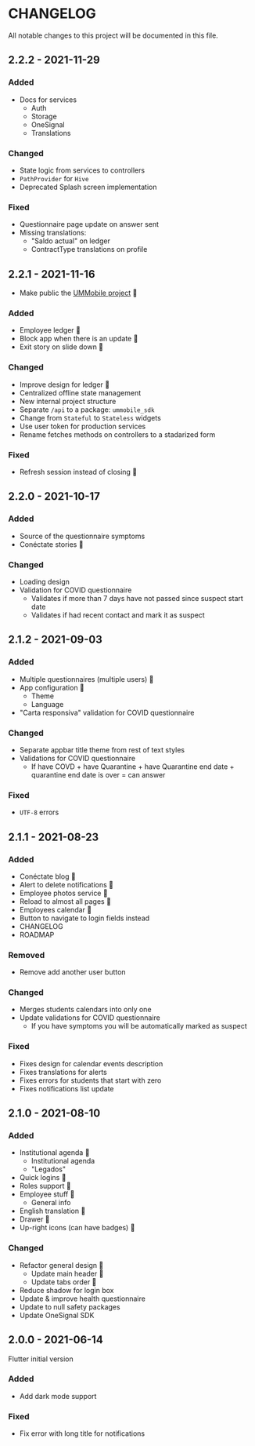 # CHANGELOG
All notable changes to this project will be documented in this file.

## 2.2.2 - 2021-11-29
### Added
- Docs for services
  - Auth
  - Storage
  - OneSignal
  - Translations
### Changed
- State logic from services to controllers
- `PathProvider` for `Hive`
- Deprecated Splash screen implementation
### Fixed
- Questionnaire page update on answer sent
- Missing translations:
  - "Saldo actual" on ledger
  - ContractType translations on profile

## 2.2.1 - 2021-11-16
- Make public the [UMMobile project](https://github.com/UMMobile) 🎉
### Added
- Employee ledger 🎉
- Block app when there is an update 🎉
- Exit story on slide down 🎉
### Changed
- Improve design for ledger 🎉
- Centralized offline state management
- New internal project structure
- Separate `/api` to a package: `ummobile_sdk`
- Change from `Stateful` to `Stateless` widgets
- Use user token for production services
- Rename fetches methods on controllers to a stadarized form
### Fixed
- Refresh session instead of closing 🎉

## 2.2.0 - 2021-10-17
### Added
- Source of the questionnaire symptoms
- Conéctate stories 🎉
### Changed
- Loading design
- Validation for COVID questionnaire
  - Validates if more than 7 days have not passed since suspect start date
  - Validates if had recent contact and mark it as suspect

## 2.1.2 - 2021-09-03
### Added
- Multiple questionnaires (multiple users) 🎉
- App configuration 🎉
  - Theme
  - Language
- "Carta responsiva" validation for COVID questionnaire
### Changed
- Separate appbar title theme from rest of text styles
- Validations for COVID questionnaire
  - If have COVD + have Quarantine + have Quarantine end date + quarantine end date is over = can answer
### Fixed
- `UTF-8` errors

## 2.1.1 - 2021-08-23
### Added
- Conéctate blog 🎉
- Alert to delete notifications 🎉
- Employee photos service 🎉
- Reload to almost all pages 🎉
- Employees calendar 🎉
- Button to navigate to login fields instead
- CHANGELOG
- ROADMAP
### Removed 
- Remove add another user button
### Changed
- Merges students calendars into only one
- Update validations for COVID questionnaire
   - If you have symptoms you will be automatically marked as suspect
### Fixed
- Fixes design for calendar events description
- Fixes translations for alerts
- Fixes errors for students that start with zero
- Fixes notifications list update

## 2.1.0 - 2021-08-10
### Added
- Institutional agenda 🎉
  - Institutional agenda
  - "Legados"
- Quick logins 🎉
- Roles support 🎉
- Employee stuff 🎉
  - General info
- English translation 🎉
- Drawer 🎉
- Up-right icons (can have badges) 🎉
### Changed
- Refactor general design 🎉
  - Update main header 🎉
  - Update tabs order 🎉
- Reduce shadow for login box
- Update & improve health questionnaire
- Update to null safety packages
- Update OneSignal SDK

## 2.0.0 - 2021-06-14
Flutter initial version
### Added
- Add dark mode support
### Fixed
- Fix error with long title for notifications
